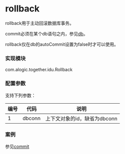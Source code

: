 rollback
========

rollback用于主动回滚数据库事务。

commit必须在某个db语句之内，参见[db](db.md)。

rollback仅在db的autoCommit设置为false时才可以使用。


### 实现模块

com.alogic.together.idu.Rollback

### 配置参数

支持下列参数：

| 编号 | 代码 | 说明 |
| ---- | ---- | ---- |
| 1 | dbconn | 上下文对象的id，缺省为dbconn |

### 案例

参见[commit](commit.md)